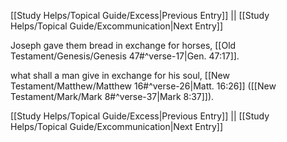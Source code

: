 [[Study Helps/Topical Guide/Excess|Previous Entry]]  ||  [[Study Helps/Topical Guide/Excommunication|Next Entry]]

 Joseph gave them bread in exchange for horses, [[Old Testament/Genesis/Genesis 47#^verse-17|Gen. 47:17]].

 what shall a man give in exchange for his soul, [[New Testament/Matthew/Matthew 16#^verse-26|Matt. 16:26]] ([[New Testament/Mark/Mark 8#^verse-37|Mark 8:37]]).

[[Study Helps/Topical Guide/Excess|Previous Entry]]  ||  [[Study Helps/Topical Guide/Excommunication|Next Entry]]